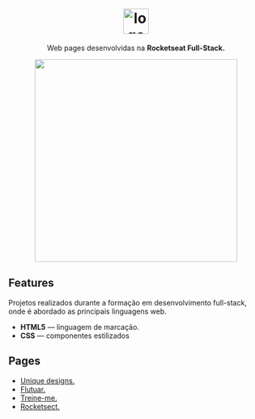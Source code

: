 
<h1 align="center"> <img src="https://github.com/alvesvn/rocketseat-static/assets/96539606/8a518121-4f14-4b0a-8c17-656ab27e256e" alt="logo-repositorio" height="50" widht="50" /></h1> 
<p align="center">Web pages desenvolvidas na <b>Rocketseat Full-Stack.</b></p>
<p align="center"><img src="https://github.com/alvesvn/rocketseat-static/assets/96539606/8edeef69-ce6b-4ce4-9668-90dc8a0f612b" height="400" widht="400"></p>



## Features
Projetos realizados durante a formação em desenvolvimento full-stack, onde é abordado as principais linguagens web.
-  <b>HTML5</b> — linguagem de marcação. 
-  <b>CSS</b> — componentes estilizados



## Pages
- <a href="https://unique-designs-five.vercel.app/" target="_blank">Unique designs.</a>
- <a href="https://projeto-flutuar.vercel.app/">Flutuar.</a>
- <a href="https://treineme-six.vercel.app/">Treine-me.</a>
- <a href="https://projeto-flutuar.vercel.app/">Rocketsect.</a>


